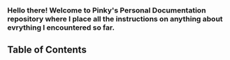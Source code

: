 ### Hello there! Welcome to Pinky's Personal Documentation repository where I place all the instructions on anything about evrything I encountered so far.

## Table of Contents
